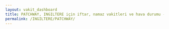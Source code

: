 ```yaml
---
layout: vakit_dashboard
title: PATCHWAY, INGILTERE için iftar, namaz vakitleri ve hava durumu - ilçe/eyalet seç
permalink: /INGILTERE/PATCHWAY/
---
```


<script type="text/javascript">
  var GLOBAL_COUNTRY = 'INGILTERE';
  var GLOBAL_CITY = 'PATCHWAY';
  var GLOBAL_STATE = '';
  var lat = 72;
  var lon = 21;
</script>
